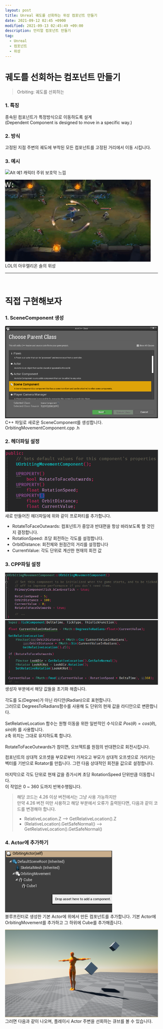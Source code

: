 ```yaml
---
layout: post
title: Unreal 궤도를 선회하는 위성 컴포넌트 만들기
date: 2021-09-12 02:45 +0900
modified: 2021-09-13 02:45:49 +09:00
description: 언리얼 컴포넌트 만들기
tag:
  - Unreal
  - 컴포넌트
  - 위성
---
```

# 궤도를 선회하는 컴포넌트 만들기
> Orbiting: 궤도를 선회하는

### 1. 특징
종속된 컴포넌트가 특정방식으로 이동하도록 설계   
(Dependent Component is designed to move in a specific way.)

### 2. 방식
고정된 지점 주변의 궤도에 부착된 모든 컴포넌트를 고정된 거리에서 이동 시킵니다.

### 3. 예시
![Alt 예1](../../assets/img/orbit/e1.gif)
캐릭터 주위 보호막 느낌

![Alt 예2](../../assets/img/orbit/e2.gif)
LOL의 아우렐리온 솔의 위성
***
<br>


# 직접 구현해보자

### 1. SceneComponent 생성
![Alt 1](../../assets/img/orbit/0.png)
C++ 파일로 새로운 SceneComponent를 생성합니다.   
OrbitingMovementComponent.cpp .h

### 2. 헤더파일 설정
![Alt 2](../../assets/img/orbit/1.png)
새로 만들어진 헤더파일에 위와 같이 프로퍼티를 추가합니다.   
- RotateToFaceOutwards: 컴포넌트가 중앙과 반대편을 항상 바라보도록 할 것인지 결정합니다.
- RotationSpeed: 초당 회전하는 각도를 설정합니다.
- OrbitDistance: 회전체와 원점간의 거리를 설정합니다
- CurrentValue: 각도 단위로 계산한 현재의 회전 값 

### 3. CPP파일 설정
![Alt 3](../../assets/img/orbit/2.png)
![Alt 4](../../assets/img/orbit/3.png)
생성자 부분에서 해당 값들을 초기화 해줍니다.
<br><br>
각도를 도(Degree)가 아닌 라디안(Radian)으로 표현합니다.   
그러므로 DegreesToRadians함수를 사용해 도 단위의 현재 값을 라디안으로 변환합니다.
<br><br>
SetRelativeLocation 함수는 원형 이동을 위한 일반적인 수식으로 $Pos(\theta) = cos(\theta), sin(\theta)$ 를 사용합니다.   
z축 위치는 그대로 유지하도록 합니다.
<br><br>
RotateToFaceOutwards가 참이면, 오브젝트를 원점의 반대편으로 회전시킵니다.

컴포넌트의 상대적 오프셋을 부모로부터 가져오고 부모가 상대적 오프셋으로 가리키는 벡터를 기반으로 Rotator를 만듭니다.
그런 다음 상대적인 회전을 값으로 설정합니다.
<br><br>
마지막으로 각도 단위로 현재 값을 증가시켜 초당 RotationSpeed 단위만큼 이동합니다.   
이 작업은 0 ~ 360 도까지 반복수행됩니다.

> 해당 코드는 4.26 이상 버전에서는 그냥 사용 가능하지만   
> 만약 4.26 버전 미만 사용하고 해당 부분에서 오류가 출력된다면,
> 다음과 같이 코드를 변경해야 합니다.
> - RelativeLocation.Z  —> GetRelativeLocation().Z
> - (RelativeLocation).GetSafeNormal() —> GetRelativeLocation().GetSafeNormal()

### 4. Actor에 추가하기
![Alt 5](../../assets/img/orbit/4.png)   
블루프린터로 생성한 기본 Actor에 위에서 만든 컴포넌트를 추가합니다.
기본 Actor에 OrbitingMovement를 추가하고 그 하위에 Cube를 추가해줍니다.

![Alt 6](../../assets/img/orbit/5.png)
그러면 다음과 같이 나오며, 플레이시 Actor 주변을 선회하는 큐브를 볼 수 있습니다.
